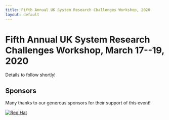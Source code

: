 ```yaml
---
title: Fifth Annual UK System Research Challenges Workshop, 2020
layout: default
---
```


# Fifth Annual UK System Research Challenges Workshop, March 17--19, 2020

Details to follow shortly!

## Sponsors
Many thanks to our generous sponsors for their support of this event!


[![Red Hat](/images/redhat-new.png)][redhat]

[redhat]: https://www.redhat.com/en

